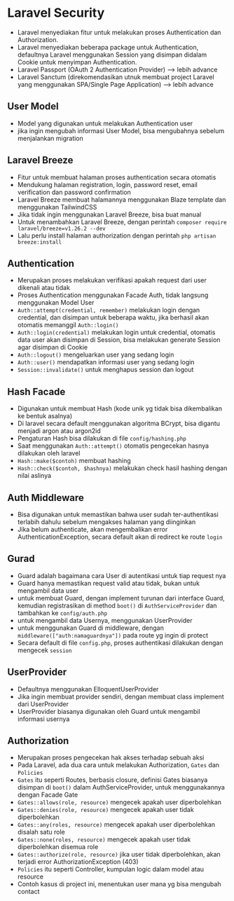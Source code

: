 # Laravel Security
- Laravel menyediakan fitur untuk melakukan proses Authentication dan Authorization.
- Laravel menyediakan beberapa package untuk Authentication, defaultnya Laravel menggunakan Session yang disimpan didalam Cookie untuk menyimpan Authentication.
- Laravel Passport (OAuth 2 Authentication Provider) --> lebih advance
- Laravel Sanctum (direkomendasikan utnuk membuat project Laravel yang menggunakan SPA/Single Page Application) --> lebih advance

## User Model
- Model yang digunakan untuk melakukan Authentication user
- jika ingin mengubah informasi User Model, bisa mengubahnya sebelum menjalankan migration

## Laravel Breeze
- Fitur untuk membuat halaman proses authentication secara otomatis
- Mendukung halaman registration, login, password reset, email verification dan password confirmation
- Laravel Breeze membuat halamannya menggunakan Blaze template dan menggunakan TailwindCSS
- Jika tidak ingin menggunakan Laravel Breeze, bisa buat manual
- Untuk menambahkan Laravel Breeze, dengan perintah `composer require laravel/breeze=v1.26.2 --dev`
- Lalu perlu install halaman authorization dengan perintah `php artisan breeze:install`

## Authentication
- Merupakan proses melakukan verifikasi apakah request dari user dikenali atau tidak
- Proses Authentication menggunakan Facade Auth, tidak langsung menggunakan Model User
- `Auth::attempt(credential, remember)` melakukan login dengan credential, dan disimpan untuk beberapa waktu, jika berhasil akan otomatis memanggil `Auth::login()`
- `Auth::login(credential)` melakukan login untuk credential, otomatis data user akan disimpan di Session, bisa melakukan generate Session agar disimpan di Cookie
- `Auth::logout()` mengeluarkan user yang sedang login
- `Auth::user()` mendapatkan informasi user yang sedang login
- `Session::invalidate()` untuk menghapus session dan logout

## Hash Facade
- Digunakan untuk membuat Hash (kode unik yg tidak bisa dikembalikan ke bentuk asalnya)
- Di laravel secara default menggunakan algoritma BCrypt, bisa digantu menjadi argon atau argon2id
- Pengaturan Hash bisa dilakukan di file `config/hashing.php`
- Saat menggunakan `Auth::attempt()` otomatis pengecekan hasnya dilakukan oleh laravel
- `Hash::make($contoh)` membuat hashing
- `Hash::check($contoh, $hashnya)` melakukan check hasil hashing dengan nilai aslinya

## Auth Middleware
- Bisa digunakan untuk memastikan bahwa user sudah ter-authentikasi terlabih dahulu sebelum mengakses halaman yang diinginkan
- Jika belum authenticate, akan mengembalikan error AuthenticationException, secara default akan di redirect ke route `login`

## Gurad
- Guard adalah bagaimana cara User di autentikasi untuk tiap request nya
- Guard hanya memastikan request valid atau tidak, bukan untuk mengambil data user
- untuk membuat Guard, dengan implement turunan dari interface Guard, kemudian registrasikan di method `boot()` di `AuthServiceProvider` dan tambahkan ke `config/auth.php`
- untuk mengambil data Usernya, menggunakan UserProvider
- untuk menggunakan Guard di middleware, dengan `middleware(["auth:namaguardnya"])` pada route yg ingin di protect
- Secara default di file `config.php`, proses authentikasi dilakukan dengan mengecek `session`

## UserProvider
- Defaultnya menggunakan ElloquentUserProvider
- Jika ingin membuat provider sendiri, dengan membuat class implement dari UserProvider
- UserProvider biasanya digunakan oleh Guard untuk mengambil informasi usernya

## Authorization
- Merupakan proses pengecekan hak akses terhadap sebuah aksi
- Pada Laravel, ada dua cara untuk melakukan Authorization, `Gates` dan `Policies`
- `Gates` itu seperti Routes, berbasis closure, definisi Gates biasanya disimpan di `boot()` dalam AuthServiceProvider, untuk menggunakannya dengan Facade Gate
- `Gates::allows(role, resource)` mengecek apakah user diperbolehkan
- `Gates::denies(role, resource)` mengecek apakah user tidak diperbolehkan
- `Gates::any(roles, resource)` mengecek apakah user diperbolehkan disalah satu role
- `Gates::none(roles, resource)` mengecek apakah user tidak diperbolehkan disemua role
- `Gates::authorize(role, resource)` jika user tidak diperbolehkan, akan terjadi error AuthorizationException (403)
- `Policies` itu seperti Controller, kumpulan logic dalam model atau resource
- Contoh kasus di project ini, menentukan user mana yg bisa mengubah contact
